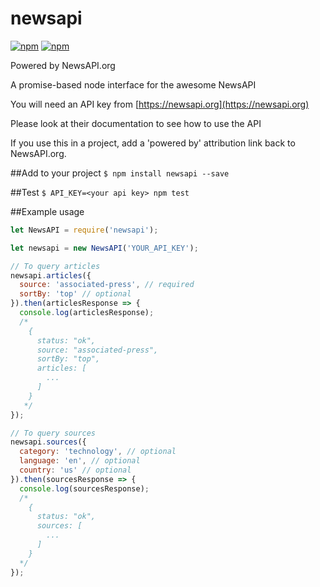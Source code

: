 # newsapi

[![npm](https://img.shields.io/npm/v/npm.svg)](https://www.npmjs.com/package/newsapi)
[![npm](https://img.shields.io/npm/dt/express.svg)](https://www.npmjs.com/package/newsapi)

Powered by NewsAPI.org

A promise-based node interface for the awesome NewsAPI

You will need an API key from [https://newsapi.org](https://newsapi.org)

Please look at their documentation to see how to use the API

If you use this in a project, add a 'powered by' attribution link back to NewsAPI.org.

##Add to your project
`$ npm install newsapi --save`

##Test
`$ API_KEY=<your api key> npm test`

##Example usage
```js
let NewsAPI = require('newsapi');

let newsapi = new NewsAPI('YOUR_API_KEY');

// To query articles
newsapi.articles({
  source: 'associated-press', // required
  sortBy: 'top' // optional
}).then(articlesResponse => {
  console.log(articlesResponse);
  /*
    {
      status: "ok",
      source: "associated-press",
      sortBy: "top",
      articles: [
        ...
      ]
    }
   */
});

// To query sources
newsapi.sources({
  category: 'technology', // optional
  language: 'en', // optional
  country: 'us' // optional
}).then(sourcesResponse => {
  console.log(sourcesResponse);
  /*
    {
      status: "ok",
      sources: [
        ...
      ]
    }
  */
});
```
